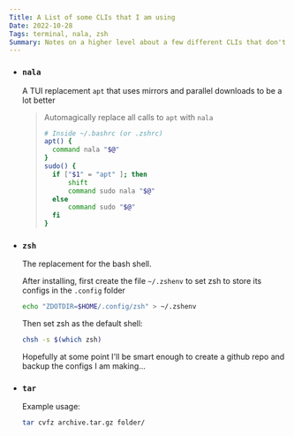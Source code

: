 ```yaml
---
Title: A List of some CLIs that I am using
Date: 2022-10-28
Tags: terminal, nala, zsh
Summary: Notes on a higher level about a few different CLIs that don't deserve their own page
---
```


- ### `nala`
    A TUI replacement `apt` that uses mirrors and parallel downloads to be a lot better
    > Automagically replace all calls to `apt` with `nala`
    > ```bash
    > # Inside ~/.bashrc (or .zshrc)
    > apt() {
    >   command nala "$@"
    > }
    > sudo() {
    >   if ["$1" = "apt" ]; then
    >       shift
    >       command sudo nala "$@"
    >   else
    >       command sudo "$@"
    >   fi
    > }
    > ```

- ### `zsh`
    The replacement for the bash shell.

    After installing, first create the file `~/.zshenv` to set zsh to store its configs in the `.config` folder
    ```bash
    echo "ZDOTDIR=$HOME/.config/zsh" > ~/.zshenv
    ```

    Then set zsh as the default shell:
    ```bash
    chsh -s $(which zsh)
    ```

    Hopefully at some point I'll be smart enough to create a github repo and backup the configs I am making...

- ### `tar`

    Example usage:
    ```bash
    tar cvfz archive.tar.gz folder/
    ```